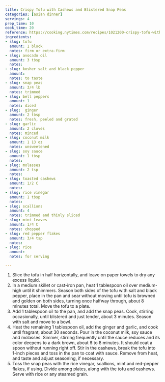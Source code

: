 ```yaml
---
title: Crispy Tofu with Cashews and Blistered Snap Peas
categories: [asian dinner]
servings: 4
prep_time: 10
cook_time: 20
reference: https://cooking.nytimes.com/recipes/1021200-crispy-tofu-with-cashews-and-blistered-snap-peas
ingredients:
- slug: tofu
  amount: 1 block
  notes: firm or extra-firm
- slug: avocado oil
  amount: 3 tbsp
  notes:
- slug: kosher salt and black pepper
  amount:
  notes: to taste
- slug: snap peas
  amount: 3/4 lb
  notes: trimmed
- slug: bell peppers
  amount: 1
  notes: diced
- slug:  ginger
  amount: 2 tbsp
  notes: fresh, peeled and grated
- slug: garlic
  amount: 2 cloves
  notes: minced
- slug: coconut milk
  amount: 1 13 oz
  notes: unsweetened
- slug: soy sauce
  amount: 1 tbsp
  notes:
- slug: molasses
  amount: 2 tsp
  notes:
- slug: toasted cashews
  amount: 1/2 C
  notes:
- slug: rice vinegar
  amount: 1 tbsp
  notes:
- slug: scallions
  amount: 4
  notes: trimmed and thinly sliced
- slug: mint leaves
  amount: 1/4 C
  notes: chopped
- slug: red pepper flakes
  amount: 3/4 tsp
  notes:
- slug: rice
  amount:
  notes: for serving

---
```


1. Slice the tofu in half horizontally, and leave on paper towels to dry any excess liquid.
2. In a medium skillet or cast-iron pan, heat 1 tablespoon oil over medium-high until it shimmers. Season both sides of the tofu with salt and black pepper, place in the pan and sear without moving until tofu is browned and golden on both sides, turning once halfway through, about 8 minutes total. Move the tofu to a plate.
3. Add 1 tablespoon oil to the pan, and add the snap peas. Cook, stirring occasionally, until blistered and just tender, about 3 minutes. Season with salt and move to a bowl.
4. Heat the remaining 1 tablespoon oil, add the ginger and garlic, and cook until fragrant, about 30 seconds. Pour in the coconut milk, soy sauce and molasses. Simmer, stirring frequently until the sauce reduces and its color deepens to a dark brown, about 6 to 8 minutes. It should coat a spoon without running right off. Stir in the cashews, break the tofu into 1-inch pieces and toss in the pan to coat with sauce. Remove from heat, and taste and adjust seasoning, if necessary.
5. Toss the snap peas with the rice vinegar, scallions, mint and red-pepper flakes, if using. Divide among plates, along with the tofu and cashews. Serve with rice or any steamed grain.
